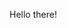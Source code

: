 Hello there!

<!---
fguendling/fguendling is a ✨ special ✨ repository because its `README.md` (this file) appears on your GitHub profile.
You can click the Preview link to take a look at your changes.
--->

